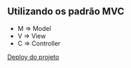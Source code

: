 ## Utilizando os padrão MVC
* M => Model
* V => View
* C => Controller

[Deploy do projeto](http://192.168.1.18/ "Markdown")
